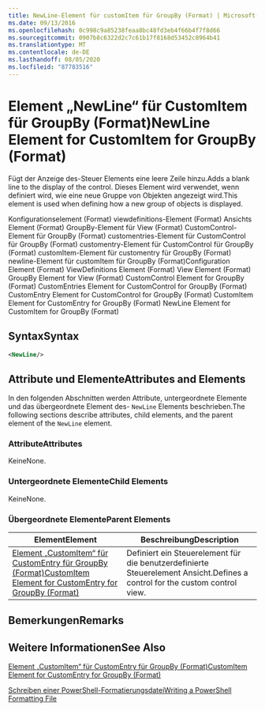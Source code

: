 ```yaml
---
title: NewLine-Element für customItem für GroupBy (Format) | Microsoft-Dokumentation
ms.date: 09/13/2016
ms.openlocfilehash: 0c998c9a85238feaa8bc48fd3eb4f66b4f7f8d66
ms.sourcegitcommit: 0907b8c6322d2c7c61b17f8168d53452c8964b41
ms.translationtype: MT
ms.contentlocale: de-DE
ms.lasthandoff: 08/05/2020
ms.locfileid: "87783516"
---
```

# <a name="newline-element-for-customitem-for-groupby-format"></a><span data-ttu-id="9dec8-102">Element „NewLine“ für CustomItem für GroupBy (Format)</span><span class="sxs-lookup"><span data-stu-id="9dec8-102">NewLine Element for CustomItem for GroupBy (Format)</span></span>

<span data-ttu-id="9dec8-103">Fügt der Anzeige des-Steuer Elements eine leere Zeile hinzu.</span><span class="sxs-lookup"><span data-stu-id="9dec8-103">Adds a blank line to the display of the control.</span></span> <span data-ttu-id="9dec8-104">Dieses Element wird verwendet, wenn definiert wird, wie eine neue Gruppe von Objekten angezeigt wird.</span><span class="sxs-lookup"><span data-stu-id="9dec8-104">This element is used when defining how a new group of objects is displayed.</span></span>

<span data-ttu-id="9dec8-105">Konfigurationselement (Format) viewdefinitions-Element (Format) Ansichts Element (Format) GroupBy-Element für View (Format) CustomControl-Element für GroupBy (Format) customentries-Element für CustomControl für GroupBy (Format) customentry-Element für CustomControl für GroupBy (Format) customItem-Element für customentry für GroupBy (Format) newline-Element für customItem für GroupBy (Format)</span><span class="sxs-lookup"><span data-stu-id="9dec8-105">Configuration Element (Format) ViewDefinitions Element (Format) View Element (Format) GroupBy Element for View (Format) CustomControl Element for GroupBy (Format) CustomEntries Element for CustomControl for GroupBy (Format) CustomEntry Element for CustomControl for GroupBy (Format) CustomItem Element for CustomEntry for GroupBy (Format) NewLine Element for CustomItem for GroupBy (Format)</span></span>

## <a name="syntax"></a><span data-ttu-id="9dec8-106">Syntax</span><span class="sxs-lookup"><span data-stu-id="9dec8-106">Syntax</span></span>

```xml
<NewLine/>
```

## <a name="attributes-and-elements"></a><span data-ttu-id="9dec8-107">Attribute und Elemente</span><span class="sxs-lookup"><span data-stu-id="9dec8-107">Attributes and Elements</span></span>

<span data-ttu-id="9dec8-108">In den folgenden Abschnitten werden Attribute, untergeordnete Elemente und das übergeordnete Element des- `NewLine` Elements beschrieben.</span><span class="sxs-lookup"><span data-stu-id="9dec8-108">The following sections describe attributes, child elements, and the parent element of the `NewLine` element.</span></span>

### <a name="attributes"></a><span data-ttu-id="9dec8-109">Attribute</span><span class="sxs-lookup"><span data-stu-id="9dec8-109">Attributes</span></span>

<span data-ttu-id="9dec8-110">Keine</span><span class="sxs-lookup"><span data-stu-id="9dec8-110">None.</span></span>

### <a name="child-elements"></a><span data-ttu-id="9dec8-111">Untergeordnete Elemente</span><span class="sxs-lookup"><span data-stu-id="9dec8-111">Child Elements</span></span>

<span data-ttu-id="9dec8-112">Keine</span><span class="sxs-lookup"><span data-stu-id="9dec8-112">None.</span></span>

### <a name="parent-elements"></a><span data-ttu-id="9dec8-113">Übergeordnete Elemente</span><span class="sxs-lookup"><span data-stu-id="9dec8-113">Parent Elements</span></span>

|<span data-ttu-id="9dec8-114">Element</span><span class="sxs-lookup"><span data-stu-id="9dec8-114">Element</span></span>|<span data-ttu-id="9dec8-115">Beschreibung</span><span class="sxs-lookup"><span data-stu-id="9dec8-115">Description</span></span>|
|-------------|-----------------|
|[<span data-ttu-id="9dec8-116">Element „CustomItem“ für CustomEntry für GroupBy (Format)</span><span class="sxs-lookup"><span data-stu-id="9dec8-116">CustomItem Element for CustomEntry for GroupBy (Format)</span></span>](./customitem-element-for-customentry-for-groupby-format.md)|<span data-ttu-id="9dec8-117">Definiert ein Steuerelement für die benutzerdefinierte Steuerelement Ansicht.</span><span class="sxs-lookup"><span data-stu-id="9dec8-117">Defines a control for the custom control view.</span></span>|

## <a name="remarks"></a><span data-ttu-id="9dec8-118">Bemerkungen</span><span class="sxs-lookup"><span data-stu-id="9dec8-118">Remarks</span></span>

## <a name="see-also"></a><span data-ttu-id="9dec8-119">Weitere Informationen</span><span class="sxs-lookup"><span data-stu-id="9dec8-119">See Also</span></span>

[<span data-ttu-id="9dec8-120">Element „CustomItem“ für CustomEntry für GroupBy (Format)</span><span class="sxs-lookup"><span data-stu-id="9dec8-120">CustomItem Element for CustomEntry for GroupBy (Format)</span></span>](./customitem-element-for-customentry-for-groupby-format.md)

[<span data-ttu-id="9dec8-121">Schreiben einer PowerShell-Formatierungsdatei</span><span class="sxs-lookup"><span data-stu-id="9dec8-121">Writing a PowerShell Formatting File</span></span>](./writing-a-powershell-formatting-file.md)
